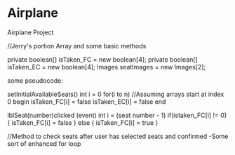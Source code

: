 Airplane
========

Airplane Project

//Jerry's portion Array and some basic methods

private boolean[] isTaken_FC = new boolean[4];
private boolean[] isTaken_EC = new boolean[4];
Images seatImages = new Images[2];

some pseudocode:

setInitialAvailableSeats()
int i = 0
for(i to n) //Assuming arrays start at index 0
  begin
  isTaken_FC[i] = false
  isTaken_EC[i] = false
  end
  
lblSeat(number)clicked (event)
int i = (seat number - 1)
if(istaken_FC[i] != 0)
{
  isTaken_FC[i] = false
}
  else
  {
    isTaken_FC[i] = true
  }
  
  
//Method to check seats after user has selected seats and confirmed
-Some sort of enhanced for loop
